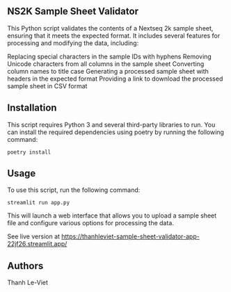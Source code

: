 ## NS2K Sample Sheet Validator
This Python script validates the contents of a Nextseq 2k sample sheet, ensuring that it meets the expected format. It includes several features for processing and modifying the data, including:

Replacing special characters in the sample IDs with hyphens
Removing Unicode characters from all columns in the sample sheet
Converting column names to title case
Generating a processed sample sheet with headers in the expected format
Providing a link to download the processed sample sheet in CSV format

## Installation
This script requires Python 3 and several third-party libraries to run. You can install the required dependencies using poetry by running the following command:

```
poetry install
```

## Usage
To use this script, run the following command:

```
streamlit run app.py
```

This will launch a web interface that allows you to upload a sample sheet file and configure various options for processing the data.

See live version at <https://thanhleviet-sample-sheet-validator-app-22jf26.streamlit.app/>

## Authors

Thanh Le-Viet